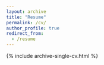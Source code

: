 ```yaml
---
layout: archive
title: "Resume"
permalink: /cv/
author_profile: true
redirect_from:
  - /resume
---
```

{% include archive-single-cv.html %}
